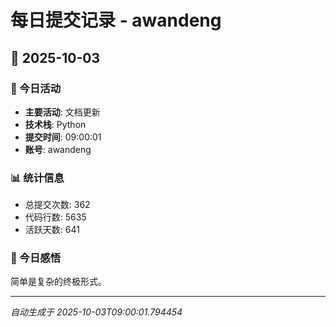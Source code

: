 # 每日提交记录 - awandeng

## 📅 2025-10-03

### 🎯 今日活动
- **主要活动**: 文档更新
- **技术栈**: Python
- **提交时间**: 09:00:01
- **账号**: awandeng

### 📊 统计信息
- 总提交次数: 362
- 代码行数: 5635
- 活跃天数: 641

### 💭 今日感悟
简单是复杂的终极形式。

---
*自动生成于 2025-10-03T09:00:01.794454*
